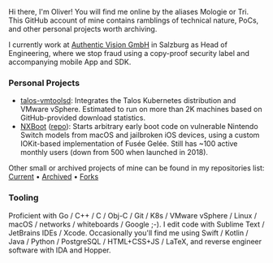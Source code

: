 Hi there, I'm Oliver! You will find me online by the aliases Mologie or Tri. This GitHub account of mine contains ramblings of technical nature, PoCs, and other personal projects worth archiving.

I currently work at [Authentic Vision GmbH](https://www.authenticvision.com/) in Salzburg as Head of Engineering, where we stop fraud using a copy-proof security label and accompanying mobile App and SDK.

### Personal Projects

* [talos-vmtoolsd](https://github.com/mologie/talos-vmtoolsd): Integrates the Talos Kubernetes distribution and VMware vSphere. Estimated to run on more than 2K machines based on GitHub-provided download statistics.
* [NXBoot](https://mologie.github.io/nxboot/) ([repo](https://github.com/mologie/NXBoot)): Starts arbitrary early boot code on vulnerable Nintendo Switch models from macOS and jailbroken iOS devices, using a custom IOKit-based implementation of Fusée Gelée. Still has ~100 active monthly users (down from 500 when launched in 2018). 

Other small or archived projects of mine can be found in my repositories list:  
[Current](https://github.com/mologie?tab=repositories&q=&type=source&language=&sort=name) •
[Archived](https://github.com/mologie?tab=repositories&q=&type=archived&language=&sort=name) •
[Forks](https://github.com/mologie?tab=repositories&q=&type=fork&language=&sort=name)

### Tooling

Proficient with Go / C++ / C / Obj-C / Git / K8s / VMware vSphere / Linux / macOS / networks / whiteboards / Google ;-). I edit code with Sublime Text / JetBrains IDEs / Xcode. Occasionally you'll find me using Swift / Kotlin / Java / Python / PostgreSQL / HTML+CSS+JS / LaTeX, and reverse engineer software with IDA and Hopper.
